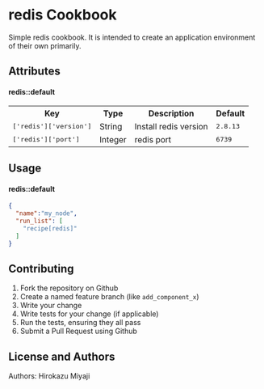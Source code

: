 redis Cookbook
==============
Simple redis cookbook.
It is intended to create an application environment of their own primarily.

Attributes
----------
#### redis::default
<table>
  <tr>
    <th>Key</th>
    <th>Type</th>
    <th>Description</th>
    <th>Default</th>
  </tr>
  <tr>
    <td><tt>['redis']['version']</tt></td>
    <td>String</td>
    <td>Install redis version</td>
    <td><tt>2.8.13</tt></td>
  </tr>
  <tr>
    <td><tt>['redis']['port']</tt></td>
    <td>Integer</td>
    <td>redis port</td>
    <td><tt>6739</tt></td>
  </tr>
</table>

Usage
-----
#### redis::default
```json
{
  "name":"my_node",
  "run_list": [
    "recipe[redis]"
  ]
}
```

Contributing
------------
1. Fork the repository on Github
2. Create a named feature branch (like `add_component_x`)
3. Write your change
4. Write tests for your change (if applicable)
5. Run the tests, ensuring they all pass
6. Submit a Pull Request using Github

License and Authors
-------------------
Authors: Hirokazu Miyaji
